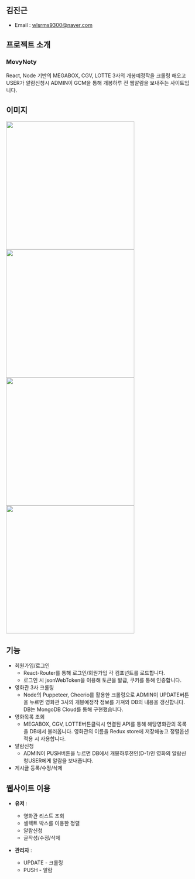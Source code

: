 ## 김진근

- Email : wlsrms9300@naver.com

## 프로젝트 소개
### MovyNoty

React, Node 기반의 MEGABOX, CGV, LOTTE 3사의 개봉예정작을 크롤링 해오고 USER가 알람신청시 ADMIN이 GCM을 통해 개봉하루 전 웹알람을 보내주는 사이트입니다.

## 이미지

<div>
  <img src="https://user-images.githubusercontent.com/53656336/83128870-f92c3d80-a116-11ea-9c15-300d6a2bf6bf.PNG" width="350px">
  <img src="https://user-images.githubusercontent.com/53656336/83130240-f894a680-a118-11ea-8894-e66a45c1f4a9.PNG" width="350px">
</div>
<div>
  <img src="https://user-images.githubusercontent.com/53656336/83129284-8a031900-a117-11ea-8acf-0d0345ee88c4.PNG" width="350px">
  <img src="https://user-images.githubusercontent.com/53656336/83129666-1c0b2180-a118-11ea-95fb-81dbade81eb8.PNG" width="350px">
</div>

## 기능
- 회원가입/로그인 
   + React-Router를 통해 로그인/회원가입 각 컴포넌트를 로드합니다.
   + 로그인 시 jsonWebToken을 이용해 토큰을 발급, 쿠키를 통해 인증합니다.
- 영화관 3사 크롤링
   + Node의 Puppeteer, Cheerio를 활용한 크롤링으로 ADMIN이 UPDATE버튼을 누르면 영화관 3사의 개봉예정작 정보를 가져와 DB의 내용을 갱신합니다. DB는 MongoDB Cloud를 통해 구현했습니다.
- 영화목록 조회
   + MEGABOX, CGV, LOTTE버튼클릭시 연결된 API를 통해 해당영화관의 목록을 DB에서 불러옵니다. 영화관의 이름을 Redux store에 저장해놓고 정렬옵션 적용 시 사용합니다.
- 알람신청
   + ADMIN이 PUSH버튼을 누르면 DB에서 개봉하루전인(D-1)인 영화의 알람신청USER에게 알람을 보내줍니다.
- 게시글 등록/수정/삭제

## 웹사이트 이용
- <b>유저</b> : 
   + 영화관 리스트 조회
   + 셀렉트 박스를 이용한 정렬
   + 알람신청
   + 글작성/수정/삭제

- <b>관리자</b> : 
   + UPDATE - 크롤링
   + PUSH - 알람
